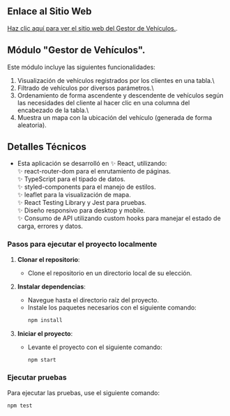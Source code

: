 ## Enlace al Sitio Web

[Haz clic aquí para ver el sitio web del Gestor de Vehículos.](https://nalancay-vehicle-manager.netlify.app/).

## Módulo "Gestor de Vehículos".

Este módulo incluye las siguientes funcionalidades:

1.  Visualización de vehículos registrados por los clientes en una tabla.\
2.  Filtrado de vehículos por diversos parámetros.\
3.  Ordenamiento de forma ascendente y descendente de vehículos según las necesidades del cliente al hacer clic en una columna del encabezado de la tabla.\
4.  Muestra un mapa con la ubicación del vehículo (generada de forma aleatoria).

## Detalles Técnicos

- Esta aplicación se desarrolló en ✨ React, utilizando:\
  ✨ react-router-dom para el enrutamiento de páginas.\
  ✨ TypeScript para el tipado de datos.\
  ✨ styled-components para el manejo de estilos.\
  ✨ leaflet para la visualización de mapa.\
  ✨ React Testing Library y Jest para pruebas.\
  ✨ Diseño responsivo para desktop y mobile.\
  ✨ Consumo de API utilizando custom hooks para manejar el estado de carga, errores y datos.

### Pasos para ejecutar el proyecto localmente

1. **Clonar el repositorio**:

   - Clone el repositorio en un directorio local de su elección.

2. **Instalar dependencias**:

   - Navegue hasta el directorio raíz del proyecto.
   - Instale los paquetes necesarios con el siguiente comando:
     ```bash
     npm install
     ```

3. **Iniciar el proyecto**:
   - Levante el proyecto con el siguiente comando:
     ```bash
     npm start
     ```

### Ejecutar pruebas

Para ejecutar las pruebas, use el siguiente comando:

```bash
npm test
```
